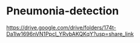 # Pneumonia-detection
https://drive.google.com/drive/folders/174t-Da1lw1696nVN1Ppcl_YRvbAKQKqY?usp=share_link
